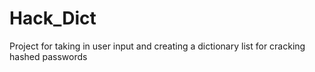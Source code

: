 # Hack_Dict
Project for taking in user input and creating a dictionary list for cracking hashed passwords
